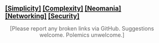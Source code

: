 ## [[Simplicity]](simplicity.md) [[Complexity]](complexity.md) [[Neomania]](neomania.md) [[Networking]](networking.md) [[Security]](security.md)

<div style="text-align:center; color:#666666; font-size:18px">
[Please report any broken links via GitHub. Suggestions welcome. Polemics unwelcome.]
</div>
